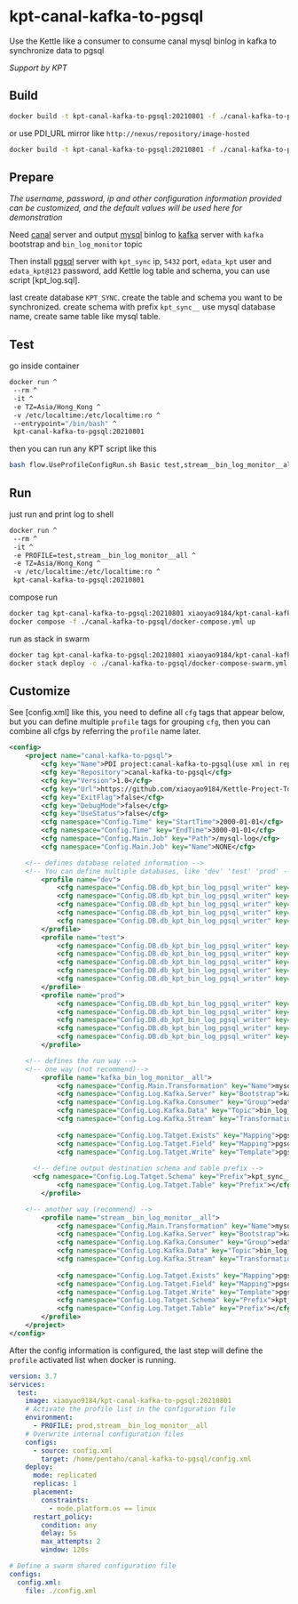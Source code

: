 # kpt-canal-kafka-to-pgsql

Use the Kettle like a consumer to consume canal mysql binlog in kafka to synchronize data to pgsql

*Support by KPT*


## Build

```sh
docker build -t kpt-canal-kafka-to-pgsql:20210801 -f ./canal-kafka-to-pgsql/Dockerfile . 
```

or use PDI_URL mirror like `http://nexus/repository/image-hosted`

```sh
docker build -t kpt-canal-kafka-to-pgsql:20210801 -f ./canal-kafka-to-pgsql/Dockerfile . --build-arg PDI_URL=http://nexus/repository/image-hosted
```


## Prepare

*The username, password, ip and other configuration information provided can be customized, and the default values ​​will be used here for demonstration*

Need [canal](https://github.com/alibaba/canal) server 
and output [mysql](https://github.com/mysql/mysql-server) binlog 
to [kafka](https://github.com/apache/kafka) server with `kafka` bootstrap 
and `bin_log_monitor` topic

Then install [pgsql](https://github.com/postgres/postgres) server 
with `kpt_sync` ip, `5432` port, `edata_kpt` user and `edata_kpt@123` password,
add Kettle log table and schema, you can use script [kpt_log.sql].

last create database `KPT_SYNC`. create the table and schema you want to be synchronized.
create schema with prefix `kpt_sync__` use mysql database name,
create same table like mysql table.


## Test

go inside container 

```sh
docker run ^
 --rm ^
 -it ^
 -e TZ=Asia/Hong_Kong ^
 -v /etc/localtime:/etc/localtime:ro ^
 --entrypoint="/bin/bash" ^
 kpt-canal-kafka-to-pgsql:20210801
```

then you can run any KPT script like this

```sh
bash flow.UseProfileConfigRun.sh Basic test,stream__bin_log_monitor__all
```


## Run

just run and print log to shell

```sh
docker run ^
 --rm ^
 -it ^
 -e PROFILE=test,stream__bin_log_monitor__all ^
 -e TZ=Asia/Hong_Kong ^
 -v /etc/localtime:/etc/localtime:ro ^
 kpt-canal-kafka-to-pgsql:20210801
```

compose run

```sh
docker tag kpt-canal-kafka-to-pgsql:20210801 xiaoyao9184/kpt-canal-kafka-to-pgsql
docker compose -f ./canal-kafka-to-pgsql/docker-compose.yml up
```

run as stack in swarm

```sh
docker tag kpt-canal-kafka-to-pgsql:20210801 xiaoyao9184/kpt-canal-kafka-to-pgsql
docker stack deploy -c ./canal-kafka-to-pgsql/docker-compose-swarm.yml kpt-canal_kafka_to_pgsql
```


## Customize

See [config.xml] like this, 
you need to define all `cfg` tags that appear below,
but you can define multiple `profile` tags for grouping `cfg`,
then you can combine all cfgs by referring the `profile` name later.

```xml
<config>
	<project name="canal-kafka-to-pgsql">
		<cfg key="Name">PDI project:canal-kafka-to-pgsql(use xml in rep dir)</cfg>
		<cfg key="Repository">canal-kafka-to-pgsql</cfg>
		<cfg key="Version">1.0</cfg>
		<cfg key="Url">https://github.com/xiaoyao9184/Kettle-Project-Toolbox</cfg>
		<cfg key="ExitFlag">false</cfg>
		<cfg key="DebugMode">false</cfg>
		<cfg key="UseStatus">false</cfg>
		<cfg namespace="Config.Time" key="StartTime">2000-01-01</cfg>
		<cfg namespace="Config.Time" key="EndTime">3000-01-01</cfg>
		<cfg namespace="Config.Main.Job" key="Path">/mysql-log</cfg>
		<cfg namespace="Config.Main.Job" key="Name">NONE</cfg>

    <!-- defines database related information -->
    <!-- You can define multiple databases, like 'dev' 'test' 'prod' -->
		<profile name="dev">
			<cfg namespace="Config.DB.db_kpt_bin_log_pgsql_writer" key="database">KPT_SYNC</cfg>
			<cfg namespace="Config.DB.db_kpt_bin_log_pgsql_writer" key="server">kpt_sync</cfg>
			<cfg namespace="Config.DB.db_kpt_bin_log_pgsql_writer" key="port">5432</cfg>
			<cfg namespace="Config.DB.db_kpt_bin_log_pgsql_writer" key="username">edata_kpt</cfg>
			<cfg namespace="Config.DB.db_kpt_bin_log_pgsql_writer" key="password">edata_kpt@123</cfg>
		</profile>
		<profile name="test">
			<cfg namespace="Config.DB.db_kpt_bin_log_pgsql_writer" key="database">KPT_SYNC</cfg>
			<cfg namespace="Config.DB.db_kpt_bin_log_pgsql_writer" key="server">kpt_sync</cfg>
			<cfg namespace="Config.DB.db_kpt_bin_log_pgsql_writer" key="port">5432</cfg>
			<cfg namespace="Config.DB.db_kpt_bin_log_pgsql_writer" key="username">edata_kpt</cfg>
			<cfg namespace="Config.DB.db_kpt_bin_log_pgsql_writer" key="password">edata_kpt@123</cfg>
		</profile>
		<profile name="prod">
			<cfg namespace="Config.DB.db_kpt_bin_log_pgsql_writer" key="database">KPT_SYNC</cfg>
			<cfg namespace="Config.DB.db_kpt_bin_log_pgsql_writer" key="server">kpt_sync</cfg>
			<cfg namespace="Config.DB.db_kpt_bin_log_pgsql_writer" key="port">5432</cfg>
			<cfg namespace="Config.DB.db_kpt_bin_log_pgsql_writer" key="username">edata_kpt</cfg>
			<cfg namespace="Config.DB.db_kpt_bin_log_pgsql_writer" key="password">edata_kpt@123</cfg>
		</profile>

    <!-- defines the run way -->
    <!-- one way (not recommend)-->
		<profile name="kafka_bin_log_monitor__all">
			<cfg namespace="Config.Main.Transformation" key="Name">mysql_log_from_canal_kafka_to_each_table</cfg>
			<cfg namespace="Config.Log.Kafka.Server" key="Bootstrap">kafka</cfg>
			<cfg namespace="Config.Log.Kafka.Consumer" key="Group">edata-kpt-20210801-mysql_log_from_canal_kafka_to_each_table</cfg>
			<cfg namespace="Config.Log.Kafka.Data" key="Topic">bin_log_monitor</cfg>
			<cfg namespace="Config.Log.Kafka.Stream" key="Transformation">stream_log_sort_by_db_table</cfg>
			
			<cfg namespace="Config.Log.Tatget.Exists" key="Mapping">pgsql_table_exists.mapping</cfg>
			<cfg namespace="Config.Log.Tatget.Field" key="Mapping">pgsql_column_case.mapping</cfg>
			<cfg namespace="Config.Log.Tatget.Write" key="Template">pgsql_table_log_write.template</cfg>
			
      <!-- define output destination schema and table prefix -->
      <cfg namespace="Config.Log.Tatget.Schema" key="Prefix">kpt_sync__</cfg>
			<cfg namespace="Config.Log.Tatget.Table" key="Prefix"></cfg>
		</profile>

    <!-- another way (recommend) -->
		<profile name="stream__bin_log_monitor__all">
			<cfg namespace="Config.Main.Transformation" key="Name">mysql_log_from_canal_kafka</cfg>
			<cfg namespace="Config.Log.Kafka.Server" key="Bootstrap">kafka</cfg>
			<cfg namespace="Config.Log.Kafka.Consumer" key="Group">edata-kpt-20210801-mysql_log_from_canal_kafka</cfg>
			<cfg namespace="Config.Log.Kafka.Data" key="Topic">bin_log_monitor</cfg>
			<cfg namespace="Config.Log.Kafka.Stream" key="Transformation">stream_log_to_each_table</cfg>
			
			<cfg namespace="Config.Log.Tatget.Exists" key="Mapping">pgsql_table_exists.mapping</cfg>
			<cfg namespace="Config.Log.Tatget.Field" key="Mapping">pgsql_column_case.mapping</cfg>
			<cfg namespace="Config.Log.Tatget.Write" key="Template">pgsql_table_log_write.template</cfg>
			<cfg namespace="Config.Log.Tatget.Schema" key="Prefix">kpt_sync__</cfg>
			<cfg namespace="Config.Log.Tatget.Table" key="Prefix"></cfg>
		</profile>
	</project>
</config>
```

After the config information is configured, 
the last step will define the `profile` activated list when docker is running.

```yml
version: 3.7
services:
  test:
    image: xiaoyao9184/kpt-canal-kafka-to-pgsql:20210801
    # Activate the profile list in the configuration file
    environment:
      - PROFILE: prod,stream__bin_log_monitor__all
    # Overwrite internal configuration files
    configs:
      - source: config.xml
        target: /home/pentaho/canal-kafka-to-pgsql/config.xml
    deploy:
      mode: replicated
      replicas: 1
      placement:
        constraints:
          - node.platform.os == linux
      restart_policy:
        condition: any
        delay: 5s
        max_attempts: 2
        window: 120s

# Define a swarm shared configuration file
configs:
  config.xml:
    file: ./config.xml
```
